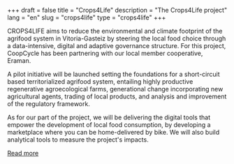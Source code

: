 +++
draft = false
title = "Crops4Life"
description = "The Crops4Life project"
lang = "en"
slug = "crops4life"
type = "crops4life"
+++

CROPS4LIFE aims to reduce the environmental and climate footprint of the agrifood system in Vitoria-Gasteiz by steering the local food
choice through a data-intensive, digital and adaptive governance structure. For this project, CoopCycle has been partnering with our local member cooperative, Eraman.

A pilot initiative will be launched setting the foundations for
a short-circuit based territorialized agrifood system, entailing highly productive regenerative agroecological farms, generational change
incorporating new agricultural agents, trading of local products, and analysis and improvement of the regulatory framework.

As for our part of the project, we will be delivering the digital tools that empower the development of local food consumption, by developing a marketplace where you can be home-delivered by bike. We will also build analytical tools to measure the project's impacts.

<div class="text-center">
  <a class="btn margin-top-md" target="_blank" href="https://www.vitoria-gasteiz.org/wb021/was/contenidoAction.do?idioma=es&uid=u_63857896_18b1910a957__737a">Read more</a>
</div>
